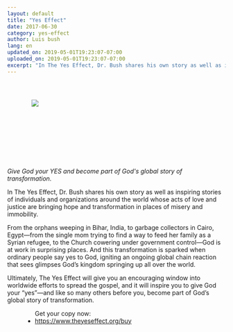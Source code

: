 ```yaml
---
layout: default
title: "Yes Effect"
date: 2017-06-30
category: yes-effect
author: Luis bush
lang: en
updated_on: 2019-05-01T19:23:07-07:00
uploaded_on: 2019-05-01T19:23:07-07:00
excerpt: "In The Yes Effect, Dr. Bush shares his own story as well as inspiring stories of individuals and organizations around the world whose acts of love and justice are bringing hope and transformation in places of misery and immobility. From the orphans weeping in Bihar, India, to garbage collectors in Cairo, Egypt—from the single mom trying to find a way to feed her family as a Syrian refugee, to the Church cowering under government control—God is at work in surprising places. And this transformation is sparked when ordinary people say yes to God, igniting an ongoing global chain reaction that sees glimpses God’s kingdom springing up all over the world."
---
```

<article class="document-container" data-publication-date="{{page.date}}" data-uploaded-on="{{page.uploaded_on}}" data-updated-on="{{page.updated_on}}" data-category="{{page.category}}">
<figure class="pic-left" style="width: 70%; min-width: 300px; max-width: 400px; margin: 4em;">
  <img src="{{ site.baseurl }}/assets/images/2017-06-30/YesEffect_3D.png">
</figure>

<article style="display: block; max-width: 500px; margin-top: 5em; float: left;">
  <p><em>Give God your YES and become part of God's global story of transformation.</em></p>

  <p>In The Yes Effect, Dr. Bush shares his own story as well as inspiring stories of individuals and organizations around the world whose acts of love and justice are bringing hope and transformation in places of misery and immobility.</p>

  <p>From the orphans weeping in Bihar, India, to garbage collectors in Cairo, Egypt—from the single mom trying to find a way to feed her family as a Syrian refugee, to the Church cowering under government control—God is at work in surprising places. And this transformation is sparked when ordinary people say yes to God, igniting an ongoing global chain reaction that sees glimpses God’s kingdom springing up all over the world.</p>

  <p>Ultimately, The Yes Effect will give you an encouraging window into worldwide efforts to spread the gospel, and it will inspire you to give God your “yes”—and like so many others before you, become part of God’s global story of transformation.</p>



  <figure class="resource-links">
    <ul>Get your copy now:
      <li><a href="https://www.theyeseffect.org/buy">https://www.theyeseffect.org/buy</a></li>
    </ul>
  </figure>
</article>
</article>
